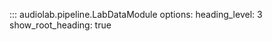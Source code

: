 ::: audiolab.pipeline.LabDataModule
    options:
      heading_level: 3
      show_root_heading: true